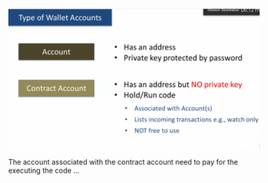 ![](/assets/acc.png)



The account associated with the contract account need to pay for the executing the code ...

